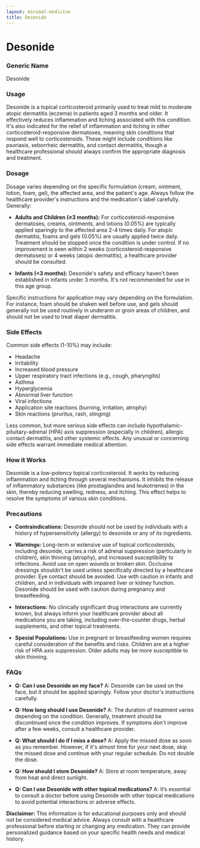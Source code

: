 ```yaml
---
layout: minimal-medicine
title: Desonide
---
```


# Desonide
### Generic Name
Desonide

### Usage
Desonide is a topical corticosteroid primarily used to treat mild to moderate atopic dermatitis (eczema) in patients aged 3 months and older.  It effectively reduces inflammation and itching associated with this condition.  It's also indicated for the relief of inflammation and itching in other corticosteroid-responsive dermatoses, meaning skin conditions that respond well to corticosteroids. These might include conditions like psoriasis, seborrheic dermatitis, and contact dermatitis, though a healthcare professional should always confirm the appropriate diagnosis and treatment.

### Dosage
Dosage varies depending on the specific formulation (cream, ointment, lotion, foam, gel), the affected area, and the patient's age.  Always follow the healthcare provider's instructions and the medication's label carefully.  Generally:

* **Adults and Children (≥3 months):**  For corticosteroid-responsive dermatoses, creams, ointments, and lotions (0.05%) are typically applied sparingly to the affected area 2-4 times daily.  For atopic dermatitis, foams and gels (0.05%) are usually applied twice daily.  Treatment should be stopped once the condition is under control.  If no improvement is seen within 2 weeks (corticosteroid-responsive dermatoses) or 4 weeks (atopic dermatitis), a healthcare provider should be consulted.

* **Infants (<3 months):** Desonide's safety and efficacy haven't been established in infants under 3 months.  It's not recommended for use in this age group.

Specific instructions for application may vary depending on the formulation. For instance, foam should be shaken well before use, and gels should generally not be used routinely in underarm or groin areas of children, and should not be used to treat diaper dermatitis.


### Side Effects
Common side effects (1-10%) may include:

* Headache
* Irritability
* Increased blood pressure
* Upper respiratory tract infections (e.g., cough, pharyngitis)
* Asthma
* Hyperglycemia
* Abnormal liver function
* Viral infections
* Application site reactions (burning, irritation, atrophy)
* Skin reactions (pruritus, rash, stinging)


Less common, but more serious side effects can include hypothalamic-pituitary-adrenal (HPA) axis suppression (especially in children), allergic contact dermatitis, and other systemic effects.  Any unusual or concerning side effects warrant immediate medical attention.


### How it Works
Desonide is a low-potency topical corticosteroid. It works by reducing inflammation and itching through several mechanisms.  It inhibits the release of inflammatory substances (like prostaglandins and leukotrienes) in the skin, thereby reducing swelling, redness, and itching.  This effect helps to resolve the symptoms of various skin conditions.

### Precautions
* **Contraindications:** Desonide should not be used by individuals with a history of hypersensitivity (allergy) to desonide or any of its ingredients.

* **Warnings:**  Long-term or extensive use of topical corticosteroids, including desonide, carries a risk of adrenal suppression (particularly in children), skin thinning (atrophy), and increased susceptibility to infections.  Avoid use on open wounds or broken skin.  Occlusive dressings shouldn't be used unless specifically directed by a healthcare provider.  Eye contact should be avoided.  Use with caution in infants and children, and in individuals with impaired liver or kidney function.  Desonide should be used with caution during pregnancy and breastfeeding.

* **Interactions:**  No clinically significant drug interactions are currently known, but always inform your healthcare provider about all medications you are taking, including over-the-counter drugs, herbal supplements, and other topical treatments.

* **Special Populations:**  Use in pregnant or breastfeeding women requires careful consideration of the benefits and risks.  Children are at a higher risk of HPA axis suppression. Older adults may be more susceptible to skin thinning.


### FAQs

* **Q: Can I use Desonide on my face?** A:  Desonide can be used on the face, but it should be applied sparingly. Follow your doctor's instructions carefully.


* **Q: How long should I use Desonide?** A: The duration of treatment varies depending on the condition.  Generally, treatment should be discontinued once the condition improves.  If symptoms don't improve after a few weeks, consult a healthcare provider.


* **Q: What should I do if I miss a dose?** A: Apply the missed dose as soon as you remember. However, if it's almost time for your next dose, skip the missed dose and continue with your regular schedule. Do not double the dose.


* **Q: How should I store Desonide?** A: Store at room temperature, away from heat and direct sunlight.


* **Q:  Can I use Desonide with other topical medications?** A: It’s essential to consult a doctor before using Desonide with other topical medications to avoid potential interactions or adverse effects.

**Disclaimer:** This information is for educational purposes only and should not be considered medical advice. Always consult with a healthcare professional before starting or changing any medication.  They can provide personalized guidance based on your specific health needs and medical history.

